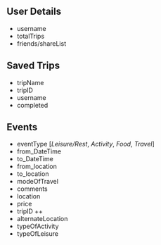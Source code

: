 ## User Details

- username
- totalTrips
- friends/shareList

## Saved Trips

- tripName
- tripID
- username
- completed

## Events

- eventType [_Leisure/Rest_, _Activity_, _Food_, _Travel_]
- from_DateTime
- to_DateTime
- from_location
- to_location
- modeOfTravel
- comments
- location
- price
- tripID ++
- alternateLocation
- typeOfActivity
- typeOfLeisure
